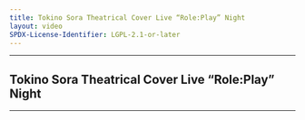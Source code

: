 ```yaml
---
title: Tokino Sora Theatrical Cover Live “Role:Play” Night
layout: video
SPDX-License-Identifier: LGPL-2.1-or-later
---
```


---

## Tokino Sora Theatrical Cover Live “Role:Play” Night

<div class="container">
  <video-js id="my-video" class="vjs-fluid vjs-layout-medium" poster="https://media.discordapp.net/attachments/1180439977784516618/1180442743487610910/soraday-night.png" preload="auto" controls="controls" data-setup='{}'>
    <source src="https://xx58j-my.sharepoint.com/:v:/g/personal/peekaboo_xx58j_onmicrosoft_com/EUEan8N-0OBAiytanfxPHtsBBiS9dV1g0CUiGH0KFgZITA?download=1" type="video/mp4" />
  </video-js>
</div>

---